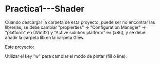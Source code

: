 # Practica1---Shader
Cuando descargar la carpeta de esta proyecto, puede ser no encontrar las librerías, se debe cambiar "propierties" -> "Configuration Manager" -> "platform" en (Win32) y "Active solution platform" en (x86), y se debe añadir la carpeta lib en la carpeta Glew.

Este proyecto:

Utilizar el key "w" para cambiar el modo de pintar (fill o line).
